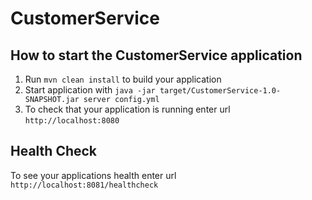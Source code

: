# CustomerService

How to start the CustomerService application
---

1. Run `mvn clean install` to build your application
1. Start application with `java -jar target/CustomerService-1.0-SNAPSHOT.jar server config.yml`
1. To check that your application is running enter url `http://localhost:8080`

Health Check
---

To see your applications health enter url `http://localhost:8081/healthcheck`
